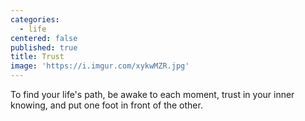 ```yaml
---
categories:
  - life
centered: false
published: true
title: Trust
image: 'https://i.imgur.com/xykwMZR.jpg'
---
```

To find your life's path,
be awake to each moment,
trust in your inner knowing,
and put one foot 
in front of the other.
